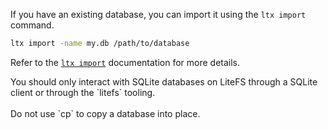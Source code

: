 If you have an existing database, you can import it using the `ltx import`
command.

```sh
ltx import -name my.db /path/to/database
```

Refer to the [`ltx import`](/docs/litefs/import) documentation for more details.

<div class="warning icon">
  You should only interact with SQLite databases on LiteFS through
  a SQLite client or through the `litefs` tooling.
  <br><br>
  Do not use `cp` to copy a database into place.
</div>
